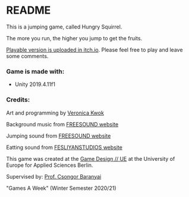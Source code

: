 # README #
This is a jumping game, called Hungry Squirrel.

The more you run, the higher you jump to get the fruits.

[Playable version is uploaded in itch.io](https://veronk.itch.io/hungry-squirrel).
Please feel free to play and leave some comments.

### Game is made with:
 * Unity 2019.4.11f1
 
### Credits: 

Art and programming by [Veronica Kwok](https://www.linkedin.com/in/veronica-kwok-93ba17158)

Background music from [FREESOUND website](https://freesound.org/people/eric5335/sounds/102129/)

Jumping sound from [FREESOUND website](https://freesound.org/people/harrietniamh/sounds/415081/)

Eatting sound from [FESLIYANSTUDIOS website](https://www.fesliyanstudios.com)

This game was created at the [Game Design // UE](https://gamedesignue.itch.io) at the University of Europe for Applied Sciences Berlin.

Supervised by: [Prof. Csongor Baranyai](http://www.csongorb.com)

"Games A Week" (Winter Semester 2020/21)

